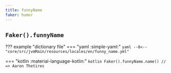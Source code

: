 ```yaml
---
title: funnyName
faker: humor
---
```


## `Faker().funnyName`

??? example "dictionary file"
    === "yaml :simple-yaml:"
        ```yaml
        --8<-- "core/src/jvmMain/resources/locales/en/funny_name.yml"
        ```

=== "kotlin :material-language-kotlin:"
    ```kotlin
    Faker().funnyName.name() // => Aaron Thetires
    ```
